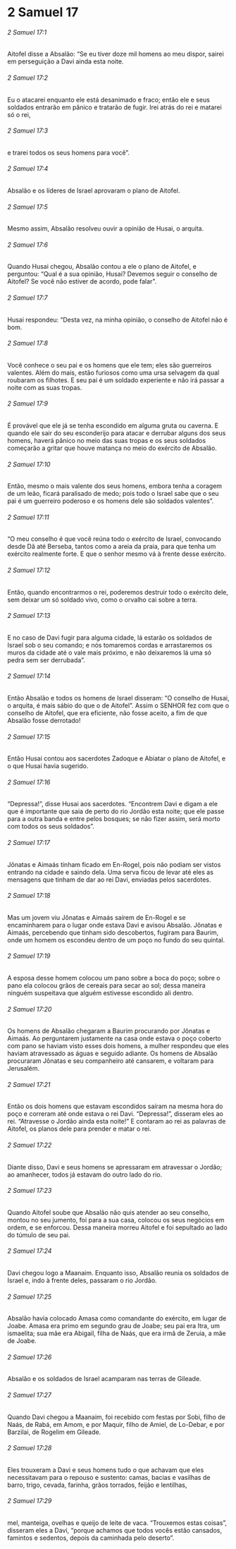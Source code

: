 # 2 Samuel 17

###### 2 Samuel 17:1

Aitofel disse a Absalão: “Se eu tiver doze mil homens ao meu dispor, sairei em perseguição a Davi ainda esta noite.

###### 2 Samuel 17:2

Eu o atacarei enquanto ele está desanimado e fraco; então ele e seus soldados entrarão em pânico e tratarão de fugir. Irei atrás do rei e matarei só o rei,

###### 2 Samuel 17:3

e trarei todos os seus homens para você”.

###### 2 Samuel 17:4

Absalão e os líderes de Israel aprovaram o plano de Aitofel.

###### 2 Samuel 17:5

Mesmo assim, Absalão resolveu ouvir a opinião de Husai, o arquita.

###### 2 Samuel 17:6

Quando Husai chegou, Absalão contou a ele o plano de Aitofel, e perguntou: “Qual é a sua opinião, Husai? Devemos seguir o conselho de Aitofel? Se você não estiver de acordo, pode falar”.

###### 2 Samuel 17:7

Husai respondeu: “Desta vez, na minha opinião, o conselho de Aitofel não é bom.

###### 2 Samuel 17:8

Você conhece o seu pai e os homens que ele tem; eles são guerreiros valentes. Além do mais, estão furiosos como uma ursa selvagem da qual roubaram os filhotes. E seu pai é um soldado experiente e não irá passar a noite com as suas tropas.

###### 2 Samuel 17:9

É provável que ele já se tenha escondido em alguma gruta ou caverna. E quando ele sair do seu esconderijo para atacar e derrubar alguns dos seus homens, haverá pânico no meio das suas tropas e os seus soldados começarão a gritar que houve matança no meio do exército de Absalão.

###### 2 Samuel 17:10

Então, mesmo o mais valente dos seus homens, embora tenha a coragem de um leão, ficará paralisado de medo; pois todo o Israel sabe que o seu pai é um guerreiro poderoso e os homens dele são soldados valentes”.

###### 2 Samuel 17:11

“O meu conselho é que você reúna todo o exército de Israel, convocando desde Dã até Berseba, tantos como a areia da praia, para que tenha um exército realmente forte. E que o senhor mesmo vá à frente desse exército.

###### 2 Samuel 17:12

Então, quando encontrarmos o rei, poderemos destruir todo o exército dele, sem deixar um só soldado vivo, como o orvalho cai sobre a terra.

###### 2 Samuel 17:13

E no caso de Davi fugir para alguma cidade, lá estarão os soldados de Israel sob o seu comando; e nós tomaremos cordas e arrastaremos os muros da cidade até o vale mais próximo, e não deixaremos lá uma só pedra sem ser derrubada”.

###### 2 Samuel 17:14

Então Absalão e todos os homens de Israel disseram: “O conselho de Husai, o arquita, é mais sábio do que o de Aitofel”. Assim o SENHOR fez com que o conselho de Aitofel, que era eficiente, não fosse aceito, a fim de que Absalão fosse derrotado!

###### 2 Samuel 17:15

Então Husai contou aos sacerdotes Zadoque e Abiatar o plano de Aitofel, e o que Husai havia sugerido.

###### 2 Samuel 17:16

“Depressa!”, disse Husai aos sacerdotes. “Encontrem Davi e digam a ele que é importante que saia de perto do rio Jordão esta noite; que ele passe para a outra banda e entre pelos bosques; se não fizer assim, será morto com todos os seus soldados”.

###### 2 Samuel 17:17

Jônatas e Aimaás tinham ficado em En-Rogel, pois não podiam ser vistos entrando na cidade e saindo dela. Uma serva ficou de levar até eles as mensagens que tinham de dar ao rei Davi, enviadas pelos sacerdotes.

###### 2 Samuel 17:18

Mas um jovem viu Jônatas e Aimaás saírem de En-Rogel e se encaminharem para o lugar onde estava Davi e avisou Absalão. Jônatas e Aimaás, percebendo que tinham sido descobertos, fugiram para Baurim, onde um homem os escondeu dentro de um poço no fundo do seu quintal.

###### 2 Samuel 17:19

A esposa desse homem colocou um pano sobre a boca do poço; sobre o pano ela colocou grãos de cereais para secar ao sol; dessa maneira ninguém suspeitava que alguém estivesse escondido ali dentro.

###### 2 Samuel 17:20

Os homens de Absalão chegaram a Baurim procurando por Jônatas e Aimaás. Ao perguntarem justamente na casa onde estava o poço coberto com pano se haviam visto esses dois homens, a mulher respondeu que eles haviam atravessado as águas e seguido adiante. Os homens de Absalão procuraram Jônatas e seu companheiro até cansarem, e voltaram para Jerusalém.

###### 2 Samuel 17:21

Então os dois homens que estavam escondidos saíram na mesma hora do poço e correram até onde estava o rei Davi. “Depressa!”, disseram eles ao rei. “Atravesse o Jordão ainda esta noite!” E contaram ao rei as palavras de Aitofel, os planos dele para prender e matar o rei.

###### 2 Samuel 17:22

Diante disso, Davi e seus homens se apressaram em atravessar o Jordão; ao amanhecer, todos já estavam do outro lado do rio.

###### 2 Samuel 17:23

Quando Aitofel soube que Absalão não quis atender ao seu conselho, montou no seu jumento, foi para a sua casa, colocou os seus negócios em ordem, e se enforcou. Dessa maneira morreu Aitofel e foi sepultado ao lado do túmulo de seu pai.

###### 2 Samuel 17:24

Davi chegou logo a Maanaim. Enquanto isso, Absalão reunia os soldados de Israel e, indo à frente deles, passaram o rio Jordão.

###### 2 Samuel 17:25

Absalão havia colocado Amasa como comandante do exército, em lugar de Joabe. Amasa era primo em segundo grau de Joabe; seu pai era Itra, um ismaelita; sua mãe era Abigail, filha de Naás, que era irmã de Zeruia, a mãe de Joabe.

###### 2 Samuel 17:26

Absalão e os soldados de Israel acamparam nas terras de Gileade.

###### 2 Samuel 17:27

Quando Davi chegou a Maanaim, foi recebido com festas por Sobi, filho de Naás, de Rabá, em Amom, e por Maquir, filho de Amiel, de Lo-Debar, e por Barzilai, de Rogelim em Gileade.

###### 2 Samuel 17:28

Eles trouxeram a Davi e seus homens tudo o que achavam que eles necessitavam para o repouso e sustento: camas, bacias e vasilhas de barro, trigo, cevada, farinha, grãos torrados, feijão e lentilhas,

###### 2 Samuel 17:29

mel, manteiga, ovelhas e queijo de leite de vaca. “Trouxemos estas coisas”, disseram eles a Davi, “porque achamos que todos vocês estão cansados, famintos e sedentos, depois da caminhada pelo deserto”.

